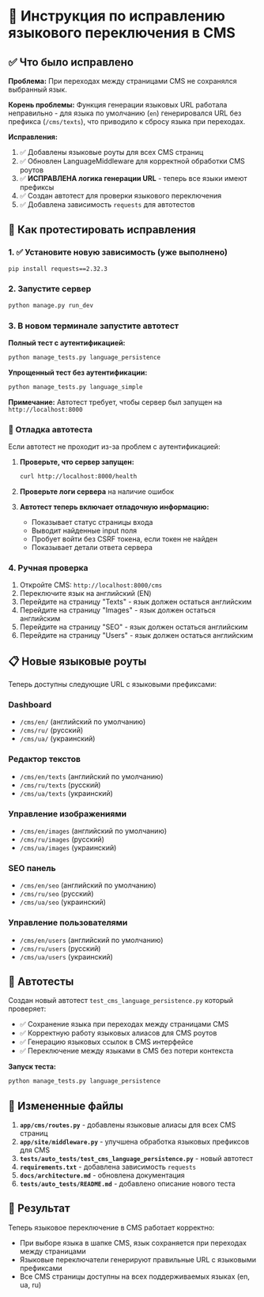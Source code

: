 # 🔧 Инструкция по исправлению языкового переключения в CMS

## ✅ Что было исправлено

**Проблема:** При переходах между страницами CMS не сохранялся выбранный язык.

**Корень проблемы:** Функция генерации языковых URL работала неправильно - для языка по умолчанию (`en`) генерировался URL без префикса (`/cms/texts`), что приводило к сбросу языка при переходах.

**Исправления:**
1. ✅ Добавлены языковые роуты для всех CMS страниц
2. ✅ Обновлен LanguageMiddleware для корректной обработки CMS роутов  
3. ✅ **ИСПРАВЛЕНА логика генерации URL** - теперь все языки имеют префиксы
4. ✅ Создан автотест для проверки языкового переключения
5. ✅ Добавлена зависимость `requests` для автотестов

## 🚀 Как протестировать исправления

### 1. ✅ Установите новую зависимость (уже выполнено)
```bash
pip install requests==2.32.3
```

### 2. Запустите сервер
```bash
python manage.py run_dev
```

### 3. В новом терминале запустите автотест

**Полный тест с аутентификацией:**
```bash
python manage_tests.py language_persistence
```

**Упрощенный тест без аутентификации:**
```bash
python manage_tests.py language_simple
```

**Примечание:** Автотест требует, чтобы сервер был запущен на `http://localhost:8000`

### 🔧 Отладка автотеста

Если автотест не проходит из-за проблем с аутентификацией:

1. **Проверьте, что сервер запущен:**
   ```bash
   curl http://localhost:8000/health
   ```

2. **Проверьте логи сервера** на наличие ошибок

3. **Автотест теперь включает отладочную информацию:**
   - Показывает статус страницы входа
   - Выводит найденные input поля
   - Пробует войти без CSRF токена, если токен не найден
   - Показывает детали ответа сервера

### 4. Ручная проверка
1. Откройте CMS: `http://localhost:8000/cms`
2. Переключите язык на английский (EN)
3. Перейдите на страницу "Texts" - язык должен остаться английским
4. Перейдите на страницу "Images" - язык должен остаться английским
5. Перейдите на страницу "SEO" - язык должен остаться английским
6. Перейдите на страницу "Users" - язык должен остаться английским

## 📋 Новые языковые роуты

Теперь доступны следующие URL с языковыми префиксами:

### Dashboard
- `/cms/en/` (английский по умолчанию)
- `/cms/ru/` (русский)
- `/cms/ua/` (украинский)

### Редактор текстов
- `/cms/en/texts` (английский по умолчанию)
- `/cms/ru/texts` (русский)
- `/cms/ua/texts` (украинский)

### Управление изображениями
- `/cms/en/images` (английский по умолчанию)
- `/cms/ru/images` (русский)
- `/cms/ua/images` (украинский)

### SEO панель
- `/cms/en/seo` (английский по умолчанию)
- `/cms/ru/seo` (русский)
- `/cms/ua/seo` (украинский)

### Управление пользователями
- `/cms/en/users` (английский по умолчанию)
- `/cms/ru/users` (русский)
- `/cms/ua/users` (украинский)

## 🧪 Автотесты

Создан новый автотест `test_cms_language_persistence.py` который проверяет:

- ✅ Сохранение языка при переходах между страницами CMS
- ✅ Корректную работу языковых алиасов для CMS роутов
- ✅ Генерацию языковых ссылок в CMS интерфейсе
- ✅ Переключение между языками в CMS без потери контекста

**Запуск теста:**
```bash
python manage_tests.py language_persistence
```

## 📁 Измененные файлы

1. **`app/cms/routes.py`** - добавлены языковые алиасы для всех CMS страниц
2. **`app/site/middleware.py`** - улучшена обработка языковых префиксов для CMS
3. **`tests/auto_tests/test_cms_language_persistence.py`** - новый автотест
4. **`requirements.txt`** - добавлена зависимость `requests`
5. **`docs/architecture.md`** - обновлена документация
6. **`tests/auto_tests/README.md`** - добавлено описание нового теста

## 🎯 Результат

Теперь языковое переключение в CMS работает корректно:
- При выборе языка в шапке CMS, язык сохраняется при переходах между страницами
- Языковые переключатели генерируют правильные URL с языковыми префиксами
- Все CMS страницы доступны на всех поддерживаемых языках (en, ua, ru)
